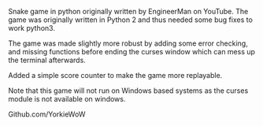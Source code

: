 Snake game in python originally written by EngineerMan on YouTube. 
The game was originally written in Python 2 and thus needed some bug fixes to work python3. 

The game was made slightly more robust by adding some error checking, and missing functions before ending the curses window which can mess up the terminal afterwards. 

Added a simple score counter to make the game more replayable. 

Note that this game will not run on Windows based systems as the curses module is not available on windows.

Github.com/YorkieWoW
